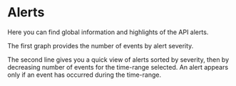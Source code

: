 # Alerts

Here you can find global information and highlights of the API alerts.

The first graph provides the number of events by alert severity.

The second line gives you a quick view of alerts sorted by severity, then by decreasing number of events for the time-range selected. An alert appears only if an event has occurred during the time-range.
